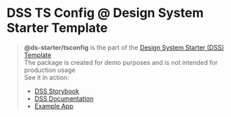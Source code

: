 # DSS TS Config @ Design System Starter Template

> **@ds-starter/tsconfig** is the part of the [Design System Starter (DSS) Template](https://github.com/XOP/design-system-starter)  
> The package is created for demo purposes and is not intended for production usage  
> See it in action:  
> - [DSS Storybook](https://ds-starter-storybook.vercel.app/)
> - [DSS Documentation](https://ds-starter-docs.vercel.app/)
> - [Example App](https://ds-starter-app-vite.vercel.app/)
